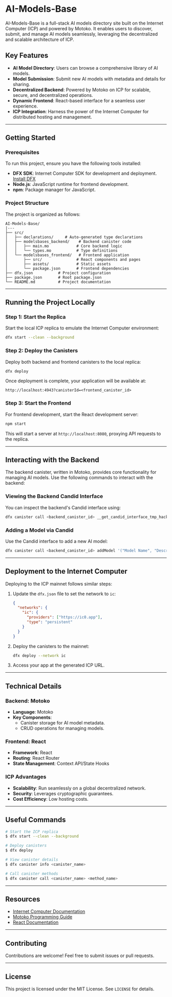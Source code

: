 # AI-Models-Base

AI-Models-Base is a full-stack AI models directory site built on the Internet Computer (ICP) and powered by Motoko. It enables users to discover, submit, and manage AI models seamlessly, leveraging the decentralized and scalable architecture of ICP.

## Key Features

- **AI Model Directory**: Users can browse a comprehensive library of AI models.
- **Model Submission**: Submit new AI models with metadata and details for sharing.
- **Decentralized Backend**: Powered by Motoko on ICP for scalable, secure, and decentralized operations.
- **Dynamic Frontend**: React-based interface for a seamless user experience.
- **ICP Integration**: Harness the power of the Internet Computer for distributed hosting and management.

---

## Getting Started

### Prerequisites

To run this project, ensure you have the following tools installed:

- **DFX SDK**: Internet Computer SDK for development and deployment. [Install DFX](https://internetcomputer.org/docs/current/developer-docs/setup/install)
- **Node.js**: JavaScript runtime for frontend development.
- **npm**: Package manager for JavaScript.

### Project Structure

The project is organized as follows:

```
AI-Models-Base/
|---
├── src/
│   ├── declarations/     # Auto-generated type declarations
│   ├── modelsbases_backend/    # Backend canister code
│   │   ├── main.mo            # Core backend logic
│   │   └── types.mo           # Type definitions
│   └── modelsbases_frontend/   # Frontend application
│       ├── src/               # React components and pages
│       ├── assets/            # Static assets
│       └── package.json       # Frontend dependencies
├── dfx.json           # Project configuration
├── package.json       # Root package.json
└── README.md          # Project documentation
```

---

## Running the Project Locally

### Step 1: Start the Replica
Start the local ICP replica to emulate the Internet Computer environment:

```bash
dfx start --clean --background
```

### Step 2: Deploy the Canisters
Deploy both backend and frontend canisters to the local replica:

```bash
dfx deploy
```

Once deployment is complete, your application will be available at:

```plaintext
http://localhost:4943?canisterId=<frontend_canister_id>
```

### Step 3: Start the Frontend
For frontend development, start the React development server:

```bash
npm start
```

This will start a server at `http://localhost:8080`, proxying API requests to the replica.

---

## Interacting with the Backend

The backend canister, written in Motoko, provides core functionality for managing AI models. Use the following commands to interact with the backend:

### Viewing the Backend Candid Interface

You can inspect the backend's Candid interface using:

```bash
dfx canister call <backend_canister_id> __get_candid_interface_tmp_hack
```

### Adding a Model via Candid

Use the Candid interface to add a new AI model:

```bash
dfx canister call <backend_canister_id> addModel '("Model Name", "Description", "URL", "Tags")'
```

---

## Deployment to the Internet Computer

Deploying to the ICP mainnet follows similar steps:

1. Update the `dfx.json` file to set the network to `ic`:

    ```json
    {
      "networks": {
        "ic": {
          "providers": ["https://ic0.app"],
          "type": "persistent"
        }
      }
    }
    ```

2. Deploy the canisters to the mainnet:

    ```bash
    dfx deploy --network ic
    ```

3. Access your app at the generated ICP URL.

---

## Technical Details

### Backend: Motoko
- **Language**: Motoko
- **Key Components**:
  - Canister storage for AI model metadata.
  - CRUD operations for managing models.

### Frontend: React
- **Framework**: React
- **Routing**: React Router
- **State Management**: Context API/State Hooks

### ICP Advantages
- **Scalability**: Run seamlessly on a global decentralized network.
- **Security**: Leverages cryptographic guarantees.
- **Cost Efficiency**: Low hosting costs.

---

## Useful Commands

```bash
# Start the ICP replica
$ dfx start --clean --background

# Deploy canisters
$ dfx deploy

# View canister details
$ dfx canister info <canister_name>

# Call canister methods
$ dfx canister call <canister_name> <method_name>
```

---

## Resources

- [Internet Computer Documentation](https://internetcomputer.org/docs/current/developer-docs/)
- [Motoko Programming Guide](https://internetcomputer.org/docs/current/motoko/main/motoko)
- [React Documentation](https://react.dev)

---

## Contributing

Contributions are welcome! Feel free to submit issues or pull requests.

---

## License

This project is licensed under the MIT License. See `LICENSE` for details.
